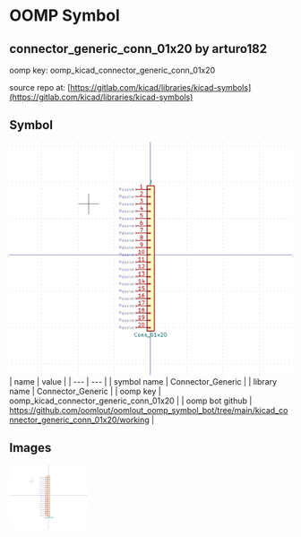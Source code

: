 # OOMP Symbol  
## connector_generic_conn_01x20  by arturo182  
  
oomp key: oomp_kicad_connector_generic_conn_01x20  
  
source repo at: [https://gitlab.com/kicad/libraries/kicad-symbols](https://gitlab.com/kicad/libraries/kicad-symbols)  
## Symbol  
  
[![working.png](working_600.png)](working.png)  
| name | value | 
| --- | --- | 
| symbol name | Connector_Generic | 
| library name | Connector_Generic | 
| oomp key | oomp_kicad_connector_generic_conn_01x20 | 
| oomp bot github | https://github.com/oomlout/oomlout_oomp_symbol_bot/tree/main/kicad_connector_generic_conn_01x20/working | 
## Images  
  
[![working.png](working_140.png)](working.png)  
